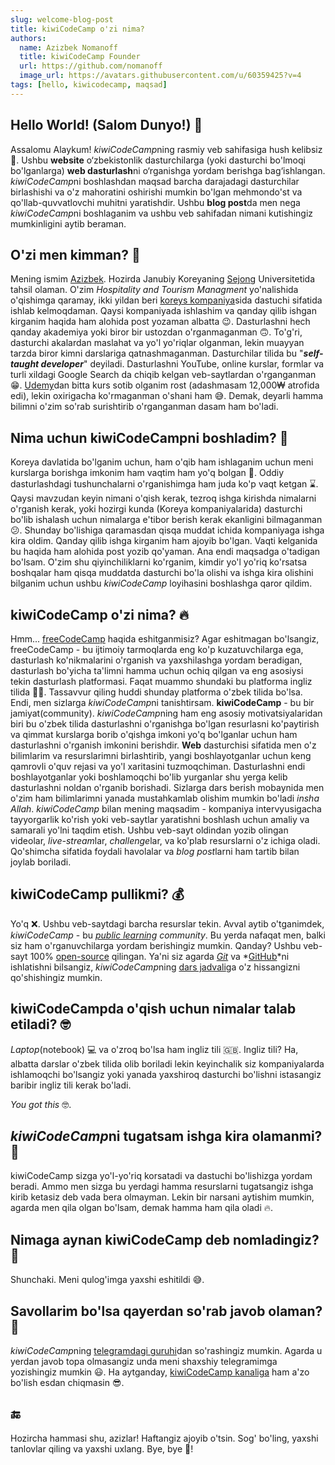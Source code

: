 ```yaml
---
slug: welcome-blog-post
title: kiwiCodeCamp o'zi nima?
authors:
  name: Azizbek Nomanoff
  title: kiwiCodeCamp Founder
  url: https://github.com/nomanoff
  image_url: https://avatars.githubusercontent.com/u/60359425?v=4
tags: [hello, kiwicodecamp, maqsad]
---
```


## Hello World! (Salom Dunyo!) 👋

Assalomu Alaykum! *kiwiCodeCamp*ning rasmiy veb sahifasiga hush kelibsiz 🎉. Ushbu **website** o‘zbekistonlik dasturchilarga (yoki dasturchi bo'lmoqi bo'lganlarga) **web dasturlash**ni o‘rganishga yordam berishga bag‘ishlangan. *kiwiCodeCamp*ni boshlashdan maqsad barcha darajadagi dasturchilar birlashishi va o'z mahoratini oshirishi mumkin bo'lgan mehmondo'st va qo'llab-quvvatlovchi muhitni yaratishdir. Ushbu **blog post**da men nega *kiwiCodeCamp*ni boshlaganim va ushbu veb sahifadan nimani kutishingiz mumkinligini aytib beraman.

## O'zi men kimman? 🤔

Mening ismim [Azizbek](https://github.com/nomanoff). Hozirda Janubiy Koreyaning [Sejong](https://en.sejong.ac.kr/eng/index.do) Universitetida tahsil olaman. O'zim _Hospitality and Tourism Managment_ yo'nalishida o'qishimga qaramay, ikki yildan beri [koreys kompaniya](https://owler.page/)sida dastuchi sifatida ishlab kelmoqdaman. Qaysi kompaniyada ishlashim va qanday qilib ishgan kirganim haqida ham alohida post yozaman albatta 😉. Dasturlashni hech qanday akademiya yoki biror bir ustozdan o'rganmaganman 🙃. To'g'ri, dasturchi akalardan maslahat va yo'l yo'riqlar olganman, lekin muayyan tarzda biror kimni darslariga qatnashmaganman. Dasturchilar tilida bu "**_self-taught developer_**" deyiladi. Dasturlashni YouTube, online kurslar, formlar va turli xildagi Google Search da chiqib kelgan veb-saytlardan o'rganganman 😁. [Udemy](https://www.udemy.com/)dan bitta kurs sotib olganim rost (adashmasam 12,000₩ atrofida edi), lekin oxirigacha ko'rmaganman o'shani ham 😅. Demak, deyarli hamma bilimni o'zim so'rab surishtirib o'rganganman dasam ham bo'ladi.

## Nima uchun kiwiCodeCampni boshladim? 🚀

Koreya davlatida bo'lganim uchun, ham o'qib ham ishlaganim uchun meni kurslarga borishga imkonim ham vaqtim ham yo'q bolgan 🥲. Oddiy dasturlashdagi tushunchalarni o'rganishimga ham juda ko'p vaqt ketgan ⌛️. Qaysi mavzudan keyin nimani o'qish kerak, tezroq ishga kirishda nimalarni o'rganish kerak, yoki hozirgi kunda (Koreya kompaniyalarida) dasturchi bo'lib ishalash uchun nimalarga e'tibor berish kerak ekanligini bilmaganman 😕. Shunday bo'lishiga qaramasdan qisqa muddat ichida kompaniyaga ishga kira oldim. Qanday qilib ishga kirganim ham ajoyib bo'lgan. Vaqti kelganida bu haqida ham alohida post yozib qo'yaman. Ana endi maqsadga o'tadigan bo'lsam. O'zim shu qiyinchiliklarni ko'rganim, kimdir yo'l yo'riq ko'rsatsa boshqalar ham qisqa muddatda dasturchi bo'la olishi va ishga kira olishini bilganim uchun ushbu _kiwiCodeCamp_ loyihasini boshlashga qaror qildim.

## kiwiCodeCamp o'zi nima? 🔥

Hmm... [freeCodeCamp](https://www.freecodecamp.org/) haqida eshitganmisiz? Agar eshitmagan bo'lsangiz, freeCodeCamp - bu ijtimoiy tarmoqlarda eng ko'p kuzatuvchilarga ega, dasturlash ko'nikmalarini o'rganish va yaxshilashga yordam beradigan, dasturlash bo'yicha ta'limni hamma uchun ochiq qilgan va eng asosiysi tekin dasturlash platformasi. Faqat muammo shundaki bu platforma ingliz tilida 🤦‍♂️. Tassavvur qiling huddi shunday platforma o'zbek tilida bo'lsa. Endi, men sizlarga *kiwiCodeCamp*ni tanishtirsam. **kiwiCodeCamp** - bu bir jamiyat(community). *kiwiCodeCamp*ning ham eng asosiy motivatsiyalaridan biri bu o'zbek tilida dasturlashni o'rganishga bo'lgan resurlasni ko'paytirish va qimmat kurslarga borib o'qishga imkoni yo'q bo'lganlar uchun ham dasturlashni o'rganish imkonini berishdir.
**Web** dasturchisi sifatida men o'z bilimlarim va resurslarimni birlashtirib, yangi boshlayotganlar uchun keng qamrovli o'quv rejasi va yo'l xaritasini tuzmoqchiman. Dasturlashni endi boshlayotganlar yoki boshlamoqchi bo'lib yurganlar shu yerga kelib dasturlashni noldan o'rganib borishadi. Sizlarga dars berish mobaynida men o'zim ham bilimlarimni yanada mustahkamlab olishim mumkin bo'ladi _insha Allah_. _kiwiCodeCamp_ bilan mening maqsadim - kompaniya intervyusigacha tayyorgarlik ko'rish yoki veb-saytlar yaratishni boshlash uchun amaliy va samarali yo'lni taqdim etish. Ushbu veb-sayt oldindan yozib olingan videolar, *live-stream*lar, *challenge*lar, va ko'plab resurslarni o'z ichiga oladi. Qo'shimcha sifatida foydali havolalar va *blog post*larni ham tartib bilan joylab boriladi.

## kiwiCodeCamp pullikmi? 💰

Yo'q ❌. Ushbu veb-saytdagi barcha resurslar tekin. Avval aytib o'tganimdek, _kiwiCodeCamp_ - bu _[public learning](https://www.google.com/search?q=what+is+public+learning&rlz=1C5CHFA_enKR969KR969&oq=what+is+public+learning&aqs=chrome..69i57j0i22i30i625j0i22i30j0i22i30i625l2j0i22i30j0i22i30i625l2j0i22i30j0i22i30i625.9598j0j7&sourceid=chrome&ie=UTF-8) community_. Bu yerda nafaqat men, balki siz ham o'rganuvchilarga yordam berishingiz mumkin. Qanday? Ushbu veb-sayt 100% [open-source](https://en.wikipedia.org/wiki/Open-source_software) qilingan. Ya'ni siz agarda _[Git](https://git-scm.com/)_ va *[GitHub](https://github.com/)*ni ishlatishni bilsangiz, *kiwiCodeCamp*ning [dars jadvali](https://github.com/kiwiCodeCamp/kiwiCodeCamp.github.io)ga o'z hissangizni qo'shishingiz mumkin.

## kiwiCodeCampda o'qish uchun nimalar talab etiladi? 🤓

_Laptop_(notebook) 💻 va o'zroq bo'lsa ham ingliz tili 🇬🇧. Ingliz tili? Ha, albatta darslar o'zbek tilida olib boriladi lekin keyinchalik siz kompaniyalarda ishlamoqchi bo'lsangiz yoki yanada yaxshiroq dasturchi bo'lishni istasangiz baribir ingliz tili kerak bo'ladi.

_You got this_ 🤓.

## *kiwiCodeCamp*ni tugatsam ishga kira olamanmi? 🏢

kiwiCodeCamp sizga yo'l-yo'riq korsatadi va dastuchi bo'lishizga yordam beradi. Ammo men sizga bu yerdagi hamma resurslarni tugatsangiz ishga kirib ketasiz deb vada bera olmayman. Lekin bir narsani aytishim mumkin, agarda men qila olgan bo'lsam, demak hamma ham qila oladi 🔥.

## Nimaga aynan kiwiCodeCamp deb nomladingiz? 🥝

Shunchaki. Meni qulog'imga yaxshi eshitildi 😅.

## Savollarim bo'lsa qayerdan so'rab javob olaman? 🤨

*kiwiCodeCamp*ning [telegramdagi guruhi](https://t.me/kiwi_logs)dan so'rashingiz mumkin. Agarda u yerdan javob topa olmasangiz unda meni shaxshiy telegramimga yozishingiz mumkin 😃. Ha aytganday, [kiwiCodeCamp kanaliga](https://t.me/kiwicodecamp) ham a'zo bo'lish esdan chiqmasin 😎.

## 🔚

Hozircha hammasi shu, azizlar! Haftangiz ajoyib o'tsin. Sog' bo'ling, yaxshi tanlovlar qiling va yaxshi uxlang. Bye, bye 👋!
